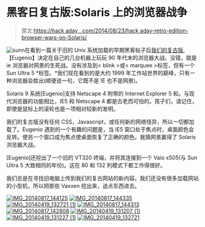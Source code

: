 # 黑客日复古版:Solaris 上的浏览器战争

> 原文:[https://hack aday . com/2014/08/23/hack aday-retro-edition-browser-wars-on-Solaris/](https://hackaday.com/2014/08/23/hackaday-retro-edition-browser-wars-on-solaris/)

![sunn](../Images/2317d61f00f0286a5e158baa5650a08e.png)在看到一篇关于旧的 Unix 系统加载的早期黑客帖子后[我们的复古版](http://retro.hackaday.com/),【Eugenio】决定在自己的几台机器上玩玩 90 年代末的浏览器大战。没错，就是 ie 浏览器对网景的生死战。没有涉及到< blink >或< marquee >标签，但有一个 Sun Ultra 5 *标签。*我们现在看到的是大约 1999 年工作站世界的巅峰，只有一种浏览器会胜出(顺便说一句，它既不是 IE 也不是网景)。

Solaris 9 系统[Eugenio]支持 Netscape 4 附带的 Internet Explorer 5 和。与现代浏览器的功能相比，IE5 和 Netscape 4 都是古老而可怕的。孩子们，请记住，即使是鼠标上的滚轮也是一项相对较新的发明。

我们的复古版没有任何 CSS，Javascript，或任何新的网络怪异，所以一切都加载了。Eugenio 遇到的一个有趣的问题是，当 IE5 窗口处于焦点时，桌面颜色会反转。使另一个窗口成为焦点使桌面恢复了正确的颜色。我猜网景赢得了 Solaris 浏览器大战。

[Eugenio]还挖出了一个旧的 VT320 终端，并将其连接到一个 Vaio x505(与 Sun Ultra 5 大致相同的年份)。这在 80 和 132 列模式下都工作得很好。

我们总是在寻找旧电脑上传到我们的复古网站的新内容。我们还没有很多加载网站的小型机，所以把那些 Vaxxen 挖出来，送点东西进去。

 [![IMG_20140817_144125](../Images/b54756139854236689f8b850097156e4.png "IMG_20140817_144125")](https://hackaday.com/2014/08/23/hackaday-retro-edition-browser-wars-on-solaris/img_20140817_144125/)  [![IMG_20140817_144335](../Images/def1397945246ce6183c85850175b89d.png "IMG_20140817_144335")](https://hackaday.com/2014/08/23/hackaday-retro-edition-browser-wars-on-solaris/img_20140817_144335/)  [![IMG_20140419_132721 (1)](../Images/a255289fb4787412d4531308dc8ffe37.png "IMG_20140419_132721 (1)")](https://hackaday.com/2014/08/23/hackaday-retro-edition-browser-wars-on-solaris/img_20140419_132721-1/)  [![IMG_20140817_144313](../Images/7a08f7fd2efe2dfe12b407e5b3025c31.png "IMG_20140817_144313")](https://hackaday.com/2014/08/23/hackaday-retro-edition-browser-wars-on-solaris/img_20140817_144313/)  [![IMG_20140817_142808](../Images/d008c88a45c9e070ee55f66cc4d26682.png "IMG_20140817_142808")](https://hackaday.com/2014/08/23/hackaday-retro-edition-browser-wars-on-solaris/img_20140817_142808/)  [![IMG_20140419_131207 (1)](../Images/00a0c3ce1b2c22a78e90afcb66286c6a.png "IMG_20140419_131207 (1)")](https://hackaday.com/2014/08/23/hackaday-retro-edition-browser-wars-on-solaris/img_20140419_131207-1/)  [![IMG_20140419_131227 (1)](../Images/6b311285d271323576cc6798a5a94f65.png "IMG_20140419_131227 (1)")](https://hackaday.com/2014/08/23/hackaday-retro-edition-browser-wars-on-solaris/img_20140419_131227-1/)  [![IMG_20140419_132721](../Images/f5d306ebfd90838383f5386fb7a05bec.png "IMG_20140419_132721")](https://hackaday.com/2014/08/23/hackaday-retro-edition-browser-wars-on-solaris/img_20140419_132721/)